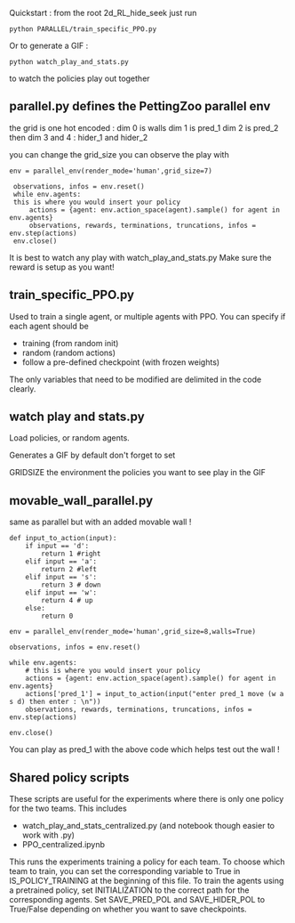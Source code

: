 Quickstart : from the root 2d_RL_hide_seek just run

```python PARALLEL/train_specific_PPO.py```

Or to generate a GIF :

```python watch_play_and_stats.py```

to watch the policies play out together


## parallel.py defines the PettingZoo parallel env

the grid is one hot encoded :
dim 0 is walls
dim 1 is pred_1
dim 2 is pred_2
then dim 3 and 4 : hider_1 and hider_2

you can change the grid_size
you can observe the play with 


```
env = parallel_env(render_mode='human',grid_size=7)

 observations, infos = env.reset()
 while env.agents:
 this is where you would insert your policy
     actions = {agent: env.action_space(agent).sample() for agent in env.agents}
     observations, rewards, terminations, truncations, infos = env.step(actions)
 env.close()
```

It is best to watch any play with watch_play_and_stats.py
Make sure the reward is setup as you want!


## train_specific_PPO.py

Used to train a single agent, or multiple agents with PPO.
You can specify if each agent should be
 - training (from random init)
 - random (random actions)
 - follow a pre-defined checkpoint (with frozen weights)

The only variables that need to be modified are delimited in the code clearly.
## watch play and stats.py

Load policies, or random agents.

Generates a GIF by default
don't forget to set

GRIDSIZE
the environment
the policies you want to see play in the GIF

## movable_wall_parallel.py


same as parallel but with an added movable wall !

```
def input_to_action(input):
    if input == 'd':
        return 1 #right
    elif input == 'a':
        return 2 #left
    elif input == 's': 
        return 3 # down
    elif input == 'w':
        return 4 # up
    else:
        return 0

env = parallel_env(render_mode='human',grid_size=8,walls=True)

observations, infos = env.reset()

while env.agents:
    # this is where you would insert your policy
    actions = {agent: env.action_space(agent).sample() for agent in env.agents}
    actions['pred_1'] = input_to_action(input("enter pred_1 move (w a s d) then enter : \n"))
    observations, rewards, terminations, truncations, infos = env.step(actions)
    
env.close()
```

You can play as pred_1 with the above code which helps test out the wall !

## Shared policy scripts

These scripts are useful for the experiments where there is only one policy for the two teams.
This includes 
 - watch_play_and_stats_centralized.py (and notebook though easier to work with .py)
 - PPO_centralized.ipynb

This runs the experiments training a policy for each team. To choose which team to train, you can set the corresponding variable to True in IS_POLICY_TRAINING at the beginning of this file. To train the agents using a pretrained policy, set INITIALIZATION to the correct path for the corresponding agents. Set SAVE_PRED_POL and SAVE_HIDER_POL to True/False depending on whether you want to save checkpoints.

